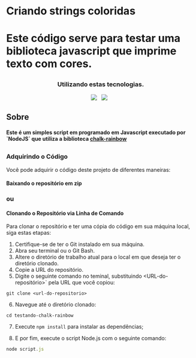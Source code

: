 # Criando strings coloridas

<h1 align-items = center> Este código serve para testar uma biblioteca javascript que imprime texto com cores.</p>
 
 ### <div align=center>Utilizando estas tecnologias.</div>
<div align="center">
<img src=https://img.shields.io/badge/-JavaScript-5557?style=for-the-badge&logo=javascript&labelColor=000000&textColor=0D1117/> &nbsp;
<img src=https://img.shields.io/badge/-Node.JS-55517?style=for-the-badge&logo=node.js&labelColor=000000&textColor=0D1117/> &nbsp;
</div>

## Sobre

<h4>Este é um simples script em programado em Javascript executado por `NodeJS` que utiliza a biblioteca <a href=https://www.npmjs.com/package/chalk-rainbow>chalk-rainbow</a></h1>

##

### Adquirindo o Código

Você pode adquirir o código deste projeto de diferentes maneiras:

#### Baixando o repositório em zip

### ou

#### Clonando o Repositório via Linha de Comando

Para clonar o repositório e ter uma cópia do código em sua máquina local, siga estas etapas:

1. Certifique-se de ter o Git instalado em sua máquina.
2. Abra seu terminal ou o Git Bash.
3. Altere o diretório de trabalho atual para o local em que deseja ter o diretório clonado.
4. Copie a URL do repositório.
5. Digite o seguinte comando no teminal, substituindo <URL-do-repositório>` pela URL que você copiou:

```
git clone <url-do-repositorio>
```

6. Navegue até o diretório clonado:

```
cd testando-chalk-rainbow
```

7. Execute `npm install` para instalar as dependências;

8. E por fim, execute o script Node.js com o seguinte comando:

```javascript
node script.js
```

